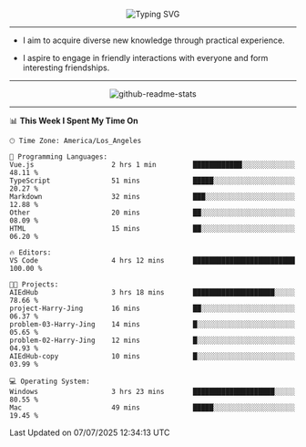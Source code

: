 <p align="center">
  <img src="https://readme-typing-svg.demolab.com?font=Fira+Code&weight=500&size=32&duration=2500&pause=1600&center=true&vCenter=true&random=false&width=1024&height=64&lines=Hi+there+%F0%9F%91%8B;I'm+delighted+you+could+make+it+here+%F0%9F%8E%89;I'm+Harry%2C+a+college+student+still+finding+my+way" alt="Typing SVG" />
</p>


---


- I aim to acquire diverse new knowledge through practical experience.

- I aspire to engage in friendly interactions with everyone and form interesting friendships.


---


<p align="center">
  <img src="https://github-readme-stats.vercel.app/api?username=Harry-Jing&show_icons=true" alt="github-readme-stats"/>
</p>


---

<!--START_SECTION:waka-->
📊 **This Week I Spent My Time On** 

```text
🕑︎ Time Zone: America/Los_Angeles

💬 Programming Languages: 
Vue.js                   2 hrs 1 min         ████████████░░░░░░░░░░░░░   48.11 % 
TypeScript               51 mins             █████░░░░░░░░░░░░░░░░░░░░   20.27 % 
Markdown                 32 mins             ███░░░░░░░░░░░░░░░░░░░░░░   12.88 % 
Other                    20 mins             ██░░░░░░░░░░░░░░░░░░░░░░░   08.09 % 
HTML                     15 mins             ██░░░░░░░░░░░░░░░░░░░░░░░   06.20 % 

🔥 Editors: 
VS Code                  4 hrs 12 mins       █████████████████████████   100.00 % 

🐱‍💻 Projects: 
AIEdHub                  3 hrs 18 mins       ████████████████████░░░░░   78.66 % 
project-Harry-Jing       16 mins             ██░░░░░░░░░░░░░░░░░░░░░░░   06.37 % 
problem-03-Harry-Jing    14 mins             █░░░░░░░░░░░░░░░░░░░░░░░░   05.65 % 
problem-02-Harry-Jing    12 mins             █░░░░░░░░░░░░░░░░░░░░░░░░   04.93 % 
AIEdHub-copy             10 mins             █░░░░░░░░░░░░░░░░░░░░░░░░   03.99 % 

💻 Operating System: 
Windows                  3 hrs 23 mins       ████████████████████░░░░░   80.55 % 
Mac                      49 mins             █████░░░░░░░░░░░░░░░░░░░░   19.45 % 
```


 Last Updated on 07/07/2025 12:34:13 UTC
<!--END_SECTION:waka-->
